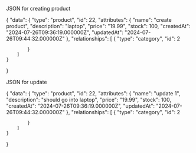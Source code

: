 JSON for creating product

{
"data": {
"type": "product",
"id": 22,
"attributes": {
"name": "create product",
"description": "laptop",
"price": "19.99",
"stock": 100,
"createdAt": "2024-07-26T09:36:19.000000Z",
"updatedAt": "2024-07-26T09:44:32.000000Z"
},
"relationships": [
{
"type": "category",
"id": 2

            }
        ]
    }

}

JSON for update

{
"data": {
"type": "product",
"id": 22,
"attributes": {
"name": "update 1",
"description": "should go into laptop",
"price": "19.99",
"stock": 100,
"createdAt": "2024-07-26T09:36:19.000000Z",
"updatedAt": "2024-07-26T09:44:32.000000Z"
},
"relationships": [
{
"type": "category",
"id": 2

            }
        ]
    }

}
